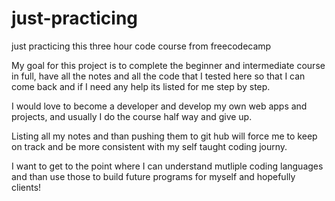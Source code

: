 # just-practicing
just practicing this three hour code course from freecodecamp

My goal for this project is to complete the beginner and intermediate course in full, have all the notes and all the code that I tested here so that I can come back 
and if I need any help its listed for me step by step. 

I would love to become a developer and develop my own web apps and projects, and usually I do the course half way and give up. 

Listing all my notes and than pushing them to git hub will force me to keep on track and be more consistent with my self taught coding journy. 

I want to get to the point where I can understand mutliple coding languages and than use those to build future programs for myself and hopefully clients!

